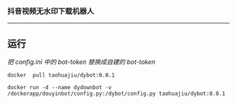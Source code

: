 ### 抖音视频无水印下载机器人

---
## 运行
*把 config.ini 中的 bot-token 替换成自建的 bot-token*


```
docker  pull taohuajiu/dybot:0.0.1
```

```
docker run -d --name dydownbot -v /dockerapp/douyinbot/config.py:/dybot/config.py taohuajiu/dybot:0.0.1
```


